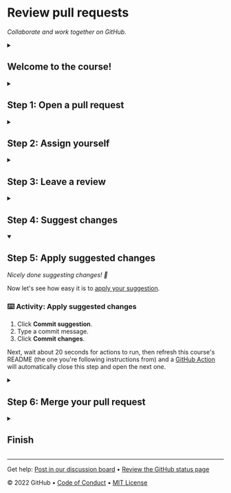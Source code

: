 <!--
  <<< Author notes: Header of the course >>>
  Include a 1280×640 image, course title in sentence case, and a concise description in emphasis.
  In your repository settings: enable template repository, add your 1280×640 social image, auto delete head branches.
  Add your open source license, GitHub uses Creative Commons Attribution 4.0 International.
-->

# Review pull requests

_Collaborate and work together on GitHub._

<!--
  <<< Author notes: Start of the course >>>
  Include start button, a note about Actions minutes,
  and tell the learner why they should take the course.
  Each step should be wrapped in <details>/<summary>, with an `id` set.
  The start <details> should have `open` as well.
  Do not use quotes on the <details> tag attributes.
-->

<details id=0>
<summary><h2>Welcome to the course!</h2></summary>

All great projects start with collaboration. Pull requests are the foundation of teamwork on GitHub — and pull request reviews give you the ability to work together and discuss changes specific to a pull request by commenting, requesting changes, or approving.

- **Who is this for**: Developers, new GitHub users, users new to Git, students, managers, teams.
- **What you'll learn**: When and how to request a review; how to provide a review of someone else's pull request.
- **What you'll build**: We'll be reviewing a pull request for a simple game.
- **Prerequisites**: We assume you are familiar with creating branches, commits, and pull requests—you can learn this in our [Introduction to GitHub](https://github.com/skills/introduction-to-github) course.
- **How long**: This course is five steps long and takes less than 30 minutes to complete.

## How to start this course

1. Right-click **Start course** and open the link in a new tab.
   <br />[![start-course](https://user-images.githubusercontent.com/1221423/218596841-0645fe1a-4aaf-4f51-9ab3-8aa2d3fdd487.svg)](https://github.com/skills/review-pull-requests/generate)
2. In the new tab, follow the prompts to create a new repository.
   - For owner, choose your personal account or an organization to host the repository.
   - We recommend creating a public repository—private repositories will [use Actions minutes](https://docs.github.com/en/billing/managing-billing-for-github-actions/about-billing-for-github-actions).
   ![Create a new repository](https://user-images.githubusercontent.com/1221423/218594143-e60462b6-9f2a-4fa3-80de-063ac5429aab.png)
3. After your new repository is created, wait about 20 seconds, then refresh the page. Follow the step-by-step instructions in the new repository's README.

</details>

<!--
  <<< Author notes: Step 1 >>>
  Choose 3-5 steps for your course.
  The first step is always the hardest, so pick something easy!
  Link to docs.github.com for further explanations.
  Encourage users to open new tabs for steps!
-->

<details id=1>
<summary><h2>Step 1: Open a pull request</h2></summary>

_Welcome to "Review pull requests"! :wave:_

Let's get started by opening a pull request.

**What is a pull request?**: Collaboration happens on a pull request. The pull request shows the changes in your branch to other people. This pull request is going to keep the changes you just made on your branch and propose applying them to the `main` branch.

### :keyboard: Activity: Create a pull request

1. Click on the **Pull requests** tab in your repository.
2. Click **New pull request**.
3. In the **base:** dropdown, make sure **main** is selected.
4. Select the **compare:** dropdown, and click `update-game`.
5. Click **Create pull request**.
6. Enter a title for your pull request: `Update the game over message`.
7. Enter a description for your pull request: `Update the game over message so people know how to play again!`
8. Click **Create pull request**.

Next, wait about 20 seconds for actions to run, then refresh this course's README (the one you're following instructions from) and a [GitHub Action](https://docs.github.com/en/actions) will automatically close this step and open the next one.

</details>

<!--
  <<< Author notes: Step 2 >>>
  Start this step by acknowledging the previous step.
  Define terms and link to docs.github.com.
  Historic note: this step combines the commend, approve, and needs changes steps from the previous version.
-->

<details id=2>
<summary><h2>Step 2: Assign yourself</h2></summary>

_Great job opening that pull request! :wave:_

**What is a _pull request review_?**: Reviewing a pull request is an opportunity to examine another contributor's changes and give them feedback. It's an awesome opportunity to learn more about how the project works and how others solve problems.

The best way to get a review is to ask for one. On GitHub, you can ask someone to review a pull request by assigning them as a reviewer or assignee. If you are not ready for review, consider [creating a draft pull request](https://docs.github.com/en/pull-requests/collaborating-with-pull-requests/proposing-changes-to-your-work-with-pull-requests/creating-a-pull-request) instead.

### :keyboard: Activity: Assign yourself

1. Open the pull request you just created.
1. Under **Assignees** on the right side of the screen, add yourself.

Because you created the pull request, you can't assign yourself as a reviewer, but feel free to assign a friend as a reviewer instead to see how it works :smile:

Next, wait about 20 seconds for actions to run, then refresh this course's README (the one you're following instructions from) and a [GitHub Action](https://docs.github.com/en/actions) will automatically close this step and open the next one.

</details>

<!--
  <<< Author notes: Step 3 >>>
  Start this step by acknowledging the previous step.
  Define terms and link to docs.github.com.
  Historic note: this step combines the commend, approve, and needs changes steps from the previous version.
-->

<details id=3>
<summary><h2>Step 3: Leave a review</h2></summary>

_You assigned yourself! :tada:_

Pull request reviews ensure quality and maintain momentum of changes to your project.

#### When reviewing a pull request:

1. Review the _title_ and _body_ of the pull request, and possibly any associated issue, to understand the intended change. 
1. Review the [diff](https://docs.github.com/en/get-started/quickstart/github-glossary#diff), the comparison of the proposed code, in the context of the whole project.
1. For most things, try out the proposed change. Check if the actual change matches the intention. Find the repository's [contributing guide](https://docs.github.com/en/communities/setting-up-your-project-for-healthy-contributions/setting-guidelines-for-repository-contributors) to find out how to review the changes.

#### In your review comments:

- Identify potential issues, risks, and limitations.
- Suggest changes and improvements.
- Share awareness of upcoming changes that the pull request doesn't account for.
- Ask questions to verify shared understanding.
- Highlight what the author did well and should keep doing.
- Prioritize the most important feedback.
- Be concise _and_ provide meaningful detail.
- Treat the pull request author with kindness and empathy.

When an approval or request for changes is not yet needed, consider using **comments**. An **approval** lets the author know you believe the pull request is safe to merge. **Requesting changes** lets the author know you believe the pull request is not ready to merge.

### :keyboard: Activity: Leave a review

1. On the pull request, click **Files changed**.
1. Click **Review changes**.
1. Add a comment with your initial thoughts on the pull request.
1. Select _comment_. You won't be able to _approve_ or _request changes_ to your own pull request.
1. Click **Submit review**.

Next, wait about 20 seconds for actions to run, then refresh this course's README (the one you're following instructions from) and a [GitHub Action](https://docs.github.com/en/actions) will automatically close this step and open the next one.

</details>

<!--
  <<< Author notes: Step 4 >>>
  Start this step by acknowledging the previous step.
  Define terms and link to docs.github.com.
-->

<details id=4>
<summary><h2>Step 4: Suggest changes</h2></summary>

_Nice work reviewing that pull request :sparkles:_

Now that you have explored the different ways you can review a pull request it is time to learn how to use _suggest changes_.

**What is _suggest changes_?**: This feature enables you to recommend a change to a pull request that the author can commit with the push of a button.

### :keyboard: Activity: Suggest changes

1. On the pull request, click **Files changed**.
1. Find the `index.html` changes.
1. Hover your cursor next to the line numbers on the left side of the page.
1. Click the blue plus icon.
1. After the comment form appears, click the **Add a suggestion** button. <br>
![add-a-suggestion-button](https://user-images.githubusercontent.com/97056108/184449714-61e8ee51-824a-48c1-9436-2dfd67f2c070.png)
1. Edit the suggestion.
1. Click **Add a single comment**.

Next, wait about 20 seconds for actions to run, then refresh this course's README (the one you're following instructions from) and a [GitHub Action](https://docs.github.com/en/actions) will automatically close this step and open the next one.

</details>

<!--
  <<< Author notes: Step 5 >>>
  Start this step by acknowledging the previous step.
  Define terms and link to docs.github.com.
-->

<details id=5 open>
<summary><h2>Step 5: Apply suggested changes</h2></summary>

_Nicely done suggesting changes! :partying_face:_

Now let's see how easy it is to [apply your suggestion](https://docs.github.com/en/pull-requests/collaborating-with-pull-requests/reviewing-changes-in-pull-requests/incorporating-feedback-in-your-pull-request).

### :keyboard: Activity: Apply suggested changes

1. Click **Commit suggestion**.
1. Type a commit message.
1. Click **Commit changes**.

Next, wait about 20 seconds for actions to run, then refresh this course's README (the one you're following instructions from) and a [GitHub Action](https://docs.github.com/en/actions) will automatically close this step and open the next one.

</details>

<!--
  <<< Author notes: Step 6 >>>
  Start this step by acknowledging the previous step.
  Define terms and link to docs.github.com.
-->

<details id=6>
<summary><h2>Step 6: Merge your pull request</h2></summary>

_Almost there! :heart:_

You can now [merge](https://docs.github.com/en/get-started/quickstart/github-glossary#merge) your pull request!

### :keyboard: Activity: Merge your pull request

1. Click **Merge pull request**.
1. Delete the branch `update-game` (optional).

Next, wait about 20 seconds for actions to run, then refresh this course's README (the one you're following instructions from) and a [GitHub Action](https://docs.github.com/en/actions) will automatically close this step and open the next one.

</details>

<!--
  <<< Author notes: Finish >>>
  Review what we learned, ask for feedback, provide next steps.
-->

<details id=X>
<summary><h2>Finish</h2></summary>

_Congratulations friend, you've completed this course!_

<img src=https://octodex.github.com/images/hula_loop_octodex03.gif alt=celebrate width=300 align=right>

As you continue working on GitHub, remember that high quality reviews improve your projects. If you are new to a repository, inquire about what review practices they have so you can hit the ground running.

Here's a recap of all the tasks you've accomplished in your repository:

- You learned how to assign pull requests for review.
- You left a review on a pull request.
- You suggested changes to a pull request.
- You applied suggested changes to a pull request.

### What's next?

- Try adding a [`CODEOWNERS`](https://docs.github.com/en/repositories/managing-your-repositorys-settings-and-features/customizing-your-repository/about-code-owners) file to your project to automatically assign reviewers to pull requests.
- We'd love to hear what you thought of this course [in our discussion board](https://github.com/skills/.github/discussions).
- [Take another GitHub Skills course](https://github.com/skills).
- [Read the GitHub Getting Started docs](https://docs.github.com/en/get-started).
- To find projects to contribute to, check out [GitHub Explore](https://github.com/explore).

</details>

<!--
  <<< Author notes: Footer >>>
  Add a link to get support, GitHub status page, code of conduct, license link.
-->

---

Get help: [Post in our discussion board](https://github.com/skills/.github/discussions) &bull; [Review the GitHub status page](https://www.githubstatus.com/)

&copy; 2022 GitHub &bull; [Code of Conduct](https://www.contributor-covenant.org/version/2/1/code_of_conduct/code_of_conduct.md) &bull; [MIT License](https://gh.io/mit)
